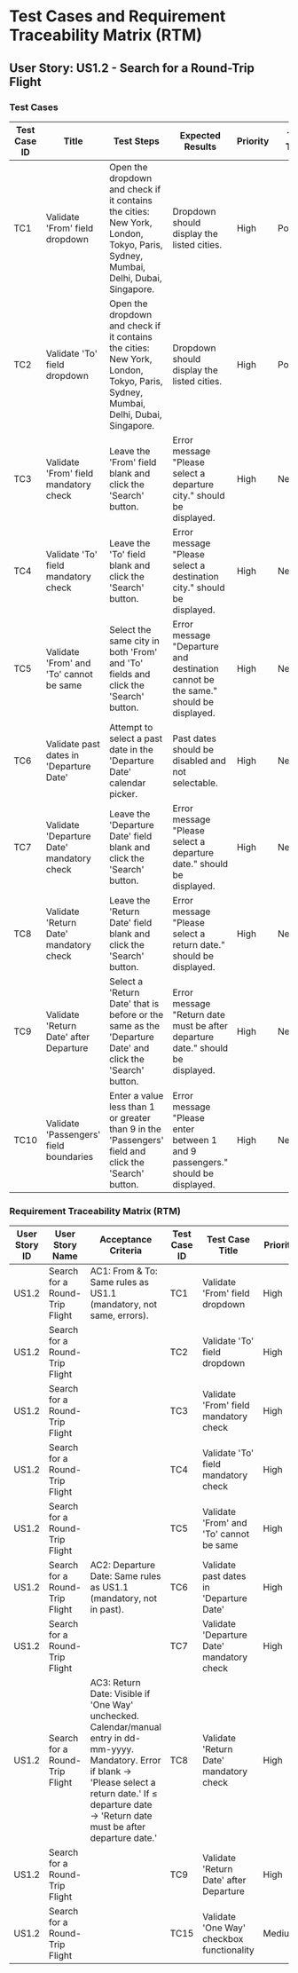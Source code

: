 # Test Cases and Requirement Traceability Matrix (RTM)

## User Story: US1.2 - Search for a Round-Trip Flight

### Test Cases

| Test Case ID | Title | Test Steps | Expected Results | Priority | Test Type | Automation Status |
|--------------|-------|------------|------------------|----------|-----------|-------------------|
| TC1 | Validate 'From' field dropdown | Open the dropdown and check if it contains the cities: New York, London, Tokyo, Paris, Sydney, Mumbai, Delhi, Dubai, Singapore. | Dropdown should display the listed cities. | High | Positive | Automatable |
| TC2 | Validate 'To' field dropdown | Open the dropdown and check if it contains the cities: New York, London, Tokyo, Paris, Sydney, Mumbai, Delhi, Dubai, Singapore. | Dropdown should display the listed cities. | High | Positive | Automatable |
| TC3 | Validate 'From' field mandatory check | Leave the 'From' field blank and click the 'Search' button. | Error message "Please select a departure city." should be displayed. | High | Negative | Automatable |
| TC4 | Validate 'To' field mandatory check | Leave the 'To' field blank and click the 'Search' button. | Error message "Please select a destination city." should be displayed. | High | Negative | Automatable |
| TC5 | Validate 'From' and 'To' cannot be same | Select the same city in both 'From' and 'To' fields and click the 'Search' button. | Error message "Departure and destination cannot be the same." should be displayed. | High | Negative | Automatable |
| TC6 | Validate past dates in 'Departure Date' | Attempt to select a past date in the 'Departure Date' calendar picker. | Past dates should be disabled and not selectable. | High | Negative | Automatable |
| TC7 | Validate 'Departure Date' mandatory check | Leave the 'Departure Date' field blank and click the 'Search' button. | Error message "Please select a departure date." should be displayed. | High | Negative | Automatable |
| TC8 | Validate 'Return Date' mandatory check | Leave the 'Return Date' field blank and click the 'Search' button. | Error message "Please select a return date." should be displayed. | High | Negative | Automatable |
| TC9 | Validate 'Return Date' after Departure | Select a 'Return Date' that is before or the same as the 'Departure Date' and click the 'Search' button. | Error message "Return date must be after departure date." should be displayed. | High | Negative | Automatable |
| TC10 | Validate 'Passengers' field boundaries | Enter a value less than 1 or greater than 9 in the 'Passengers' field and click the 'Search' button. | Error message "Please enter between 1 and 9 passengers." should be displayed. | High | Negative | Automatable |

### Requirement Traceability Matrix (RTM)

| User Story ID | User Story Name | Acceptance Criteria | Test Case ID | Test Case Title | Priority | Execution Status | Defect ID(s) | Remarks / Gaps |
|---------------|-----------------|---------------------|--------------|-----------------|----------|------------------|---------------|----------------|
| US1.2 | Search for a Round-Trip Flight | AC1: From & To: Same rules as US1.1 (mandatory, not same, errors). | TC1 | Validate 'From' field dropdown | High | Not Executed | - | - |
| US1.2 | Search for a Round-Trip Flight |  | TC2 | Validate 'To' field dropdown | High | Not Executed | - | - |
| US1.2 | Search for a Round-Trip Flight |  | TC3 | Validate 'From' field mandatory check | High | Not Executed | - | - |
| US1.2 | Search for a Round-Trip Flight |  | TC4 | Validate 'To' field mandatory check | High | Not Executed | - | - |
| US1.2 | Search for a Round-Trip Flight |  | TC5 | Validate 'From' and 'To' cannot be same | High | Not Executed | - | - |
| US1.2 | Search for a Round-Trip Flight | AC2: Departure Date: Same rules as US1.1 (mandatory, not in past). | TC6 | Validate past dates in 'Departure Date' | High | Not Executed | - | - |
| US1.2 | Search for a Round-Trip Flight |  | TC7 | Validate 'Departure Date' mandatory check | High | Not Executed | - | - |
| US1.2 | Search for a Round-Trip Flight | AC3: Return Date: Visible if 'One Way' unchecked. Calendar/manual entry in dd-mm-yyyy. Mandatory. Error if blank → 'Please select a return date.' If ≤ departure date → 'Return date must be after departure date.' | TC8 | Validate 'Return Date' mandatory check | High | Not Executed | - | - |
| US1.2 | Search for a Round-Trip Flight |  | TC9 | Validate 'Return Date' after Departure | High | Not Executed | - | - |
| US1.2 | Search for a Round-Trip Flight |  | TC15 | Validate 'One Way' checkbox functionality | Medium | Not Executed | - | - |
